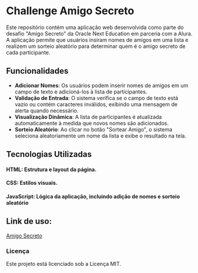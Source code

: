 # Challenge Amigo Secreto 

Este repositório contém uma aplicação web desenvolvida como parte do desafio "Amigo Secreto" da Oracle Next Education em parceria com a Alura. A aplicação permite que usuários insiram nomes de amigos em uma lista e realizem um sorteio aleatório para determinar quem é o amigo secreto de cada participante.

## Funcionalidades

- <b>Adicionar Nomes</b>: Os usuários podem inserir nomes de amigos em um campo de texto e adicioná-los à lista de participantes.
- <b>Validação de Entrada</b>: O sistema verifica se o campo de texto está vazio ou contém caracteres inválidos, exibindo uma mensagem de alerta quando necessário.
- <b>Visualização Dinâmica</b>: A lista de participantes é atualizada automaticamente à medida que novos nomes são adicionados.
- <b>Sorteio Aleatório</b>: Ao clicar no botão "Sortear Amigo", o sistema seleciona aleatoriamente um nome da lista e exibe o resultado na tela.

## Tecnologias Utilizadas
#### HTML: Estrutura e layout da página.
#### CSS: Estilos visuais.
#### JavaScript: Lógica da aplicação, incluindo adição de nomes e sorteio aleatório

## Link de uso:
[Amigo Secreto](https://juliocoronetti.github.io/challenge-amigo-secreto/)

### Licença
Este projeto está licenciado sob a Licença MIT.

